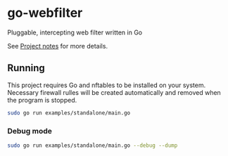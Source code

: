 # go-webfilter

Pluggable, intercepting web filter written in Go

See [Project notes](./PROJECT_NOTES.md) for more details.

## Running

This project requires Go and nftables to be installed on your system. Necessary firewall rulles will be created automatically 
and removed when the program is stopped.

```bash
sudo go run examples/standalone/main.go
```

### Debug mode

```bash
sudo go run examples/standalone/main.go --debug --dump
```

